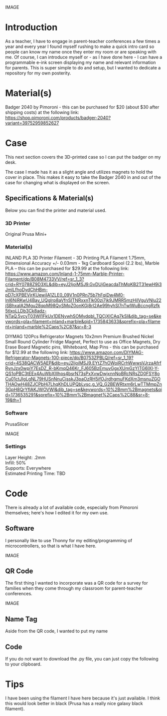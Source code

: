 IMAGE

# Introduction
As a teacher, I have to engage in parent-teacher conferences a few times a year and every year I found myself rushing to make a quick intro card so people can know my name once they enter my room or are speaking with me. Of course, I can introduce myself or - as I have done here - I can have a programmable e-ink screen displaying my name and relevant information for parents. This is super simple to do and setup, but I wanted to dedicate a repository for my own posterity.
# Material(s)

Badger 2040 by Pimoroni - this can be purchased for $20 (about $30 after shipping costs) at the following link: https://shop.pimoroni.com/products/badger-2040?variant=39752959852627

# Case
This next section covers the 3D-printed case so I can put the badger on my desk.

The case I made has it as a slight angle and utilizes magnets to hold the cover in place. This makes it easy to take the Badger 2040 in and out of the case for changing what is displayed on the screen.

## Specifications & Material(s)
Below you can find the printer and material used.
### 3D Printer
 Original Prusa Mini+
### Material(s)
INLAND PLA 3D Printer Filament - 3D Printing PLA Filament 1.75mm, Dimensional Accuracy +/- 0.03mm - 1kg Cardboard Spool (2.2 lbs), Marble PLA
 – this can be purchased for $29.99 at the following link:
https://www.amazon.com/Inland-1-75mm-Marble-Printer-Filament/dp/B08M4733VV/ref=sr_1_3?crid=RY0788Z9D3XL&dib=eyJ2IjoiMSJ9.GvDUjGeacdaThMoKB2T31ewH9i3JmlLfhoDydChHBm-pD7cXPBEVjrKUewiIA1ZLE0_09V1n0PRn75b7hFqiDw4M0-lnl6NiRKwU4Bay_UQglrp8aVfnSITNRxxnTlk00zi7jk9JMRR5mzHilVguVNlu22jSBhxaIA2Mgu28qpM98QySMqZ0onKGj8rI2Ae99hyhSl7nTwlWuBccngRzfk5tlxoLLDb3Ck8adz-NTaQ.5vcyT03Wl1FkUx1DENvwhSOMvdqbl_TQCjXICAq7kSI&dib_tag=se&keywords=pla+filament+inland+marble&qid=1735843633&sprefix=pla+filament+inland+marble%2Caps%2C87&sr=8-3

DIYMAG 120Pcs Refrigerator Magnets 10x2mm Premium Brushed Nickel Small Round Cylinder Fridge Magnet, Perfect to use as Office Magnets, Dry Erase Board Magnetic pins, Whiteboard, Map Pins - this can be purchased for $12.99 at the following link: https://www.amazon.com/DIYMAG-Refrigerator-Magnets-100-piece/dp/B0753ZPBLQ/ref=sr_1_19?crid=4S38QACW5AEP&dib=eyJ2IjoiMSJ9.EYtZ7hOWoiRCrhWwwsVJrzaAfrfRynJzx0wpiY7EsDZ_R-bKmqQ46Kr_FJ605BzEmuvGgxXUmGzYITG6lXI-Y-QS1oPBC3tEEx4AuWbXIllhps4bsrN73sPxXvwDwjxnnNoBRcNRsZD0FSY8oCu01ctJIgLgNL79HUSnNnuCjsskJ3paOzRH5ifOJrdhgmuFKdXm3msnuZGOTHAOwH48ZJCPbHj7LhqKhDLUPQbLvsc.g_VQ_G2BEWRtxm6rLwTTMmpZn3GpH8QrYflAKJWOVWI&dib_tag=se&keywords=10%2Bmm%2Bmagnets&qid=1736535291&sprefix=10%2Bmm%2Bmagnet%2Caps%2C88&sr=8-19&th=1
### Software
 PrusaSlicer
 
IMAGE

### Settings
  Layer Height: .2mm \
  Infill: 50% \
  Supports: Everywhere \
  Estimated Printing Time: TBD

# Code
There is already a lot of available code, especially from Pimoroni themselves; here's how I edited it for my own use.

## Software
I personally like to use Thonny for my editing/programming of microcontrollers, so that is what I have here.

IMAGE

## QR Code
The first thing I wanted to incorporate was a QR code for a survey for families when they come through my classroom for parent-teacher conferences.

IMAGE

## Name Tag
Aside from the QR code, I wanted to put my name

## Code

If you do not want to download the .py file, you can just copy the following to your clipboard.

# Tips
I have been using the filament I have here because it's just available. I think this would look better in black (Prusa has a really nice galaxy black filament).
